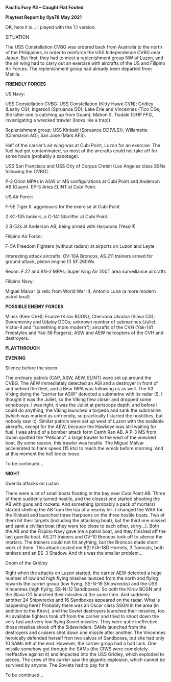 **<span class="underline">Pacific Fury \#3 – Caught Flat Footed</span>**

**<span class="underline">Playtest Report by Ilya78 May 2021</span>**

OK, here it is… I played with the 1.1 version.

SITUATION

The USS Constellation CVBG was ordered back from Australia to the north
of the Philippines, in order to reinforce the USS Independence CVBG near
Japan. But first, they had to meet a replenishment group NW of Luzon,
and the air wing had to carry out an exercise with aircrafts of the US
and Filipino Air Forces. The replenishment group had already been
departed from Manila.

**FRIENDLY FORCES**

US Navy:

USS Constellation CVBG: USS Constellation (Kitty Hawk CVN); Gridley
(Leahy CG); Ingersoll (Spruance DD); Lake Erie and Vincennes (Tico CGs,
the latter one is catching up from Guam); Mahon S. Tisdale (OHP FFG,
investigating a wrecked trawler (looks like a trap)).

Replenishment group: USS Kinkaid (Spruance DD(VLS)); Willamette
(Cimmaron AO); San José (Mars AFS).

Half of the carrier’s air wing was at Cubi Point, Luzon for an exercise.
The fuel had got contaminated, so most of the aircrafts could not take
off for some hours (probably a sabotage).

USS San Francisco and USS City of Corpus Christi (Los Angeles class SSNs
following the CVBG).

P-3 Orion MPAs in ASW or MS configurations at Cubi Point and Anderson AB
(Guam). EP-3 Aries ELINT at Cubi Point.

US Air Force:

F-5E Tiger II: aggressors for the exercise at Cubi Point

2 KC-135 tankers, a C-141 Starlifter at Cubi Point.

2 B-52s at Anderson AB, being armed with Harpoons (Yess\!\!\!)

Filipino Air Force:

F-5A Freedom Fighters (without radars) at airports on Luzon and Leyte

Interesting attack aircrafts: OV-10A Broncos, AS.211 trainers armed for
ground attack, piston engine (\!) SF.260Ws

Recon: F.27 and BN-2 MPAs; Super King Air 200T area surveillance
aircrafts

Filipino Navy:

Miguel Malvar (a relic from World War II); Antonio Luna (a more modern
patrol boat)

**POSSIBLE ENEMY FORCES**

Minsk (Kiev CVH); Frunze (Kirov BCGN); Chervona Ukraina (Slava CG);
Sovremenny and Udaloy DDGs; unknown number of submarines (Juliet,
Victor-II and “something more modern”); aircrafts of the CVH (Yak-141
Freestyles and Yak-38 Forgers); ASW and AEW helicopters of the CVH and
destroyers.

**PLAYTHROUGH**

**EVENING**

Silence before the storm

The ordinary patrols (CAP, ASW, AEW, ELINT) were set up around the CVBG.
The AEW immediately detected an AGI and a destroyer in front of and
behind the fleet, and a Bear MPA was following us as well. The S3 Viking
doing the “carrier far ASW” detected a submarine with its radar (\!). I
thought it was the Juliet, so the Viking flew closer and dropped some
sonobuoys. I was right, it was the Juliet at periscope depth, and before
I could do anything, the Viking launched a torpedo and sank the
submarine (which was marked as unfriendly, so practically I started the
hostilities, but nobody saw it). Similar patrols were set up west of
Luzon with the available aircrafts, except for the AEW, because the
Hawkeye was still waiting for fuel. I was afraid of a bomber attack form
Camh Ran AB. A P-3 MS from Guam spotted the “Pelicano”, a large trawler
to the west of the wrecked boat. By some reason, this trawler was
hostile. The Miguel Malvar accelerated to flank speed (15 kts) to reach
the wreck before morning. And at this moment the hell broke loose.

To be continued…

**NIGHT**

Guerilla attacks on Luzon

There were a lot of small boats floating in the bay near Cubi Point AB.
Three of them suddenly turned hostile, and the closest one started
shooting the AB with guns and rockets. And something (probably a pack of
mortars) started shelling the AB from the top of a nearby hill. I
changed the WRA for the Kinkaid and launched three Harpoons on the three
hostile boats. Two of them hit their targets (including the attacking
boat), but the third one missed and sank a civilian boat (they were too
close to each other, sorry...). Both the AB and the Filipino Navy gave
me a patrol boat, and they finished off the last guerilla boat. AS.211
trainers and OV-10 Broncos took off to silence the mortars. The trainers
could not hit anything, but the Broncos made short work of them. This
attack costed me 6(\!) F/A-18D Hornets, 3 Tomcats, both tankers and an
ES-3 Shadow. And this was the smaller problem...

Doom of the Gridley

Right when the attacks on Luzon started, the carrier AEW detected a huge
number of low and high flying missiles launced from the north and flying
towards the carrier group (low flying, SS-N-19 Shipwrecks) and the USS
Vincennes (high flying, SS-N-12 Sandboxes). So both the Kirov BCGN and
the Slava CG launched their missiles at the same time. And suddenly
another 24 Shipwrecks and 16 Sandboxes appeared on the radar. What is
happening here? Probably there was an Oscar class SSGN in the area (in
addition to the Kirov), and the Soviet destroyers launched their
missiles, too. All available fighters took off from the carrier and
tried to shoot down the very fast and very low flying Soviet missiles.
They were qutie ineffective, those missiles shook off the Sidewinders.
SAMs launched from the destroyers and cruisers shot down one missile
after another. The Vincennes heroically defended herself fron two salvos
of Sandboxes, but she had only 10 SAMs left at the end. However, the
carrier group had a bad luck. One missile somehow got through the SAMs
(the CIWS were completely ineffective against it) and impacted into the
USS Gridley, which exploded to pieces. The crew of the carrier saw the
gigantic explosion, which cannot be survived by anyone. The Soviets had
to pay for it.

To be continued...
